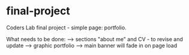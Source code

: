 # final-project
Coders Lab final project - simple page: portfolio.

What needs to be done:
--> sections "about me" and CV - to revise and update
--> graphic portfolio
--> main banner will fade in on page load
